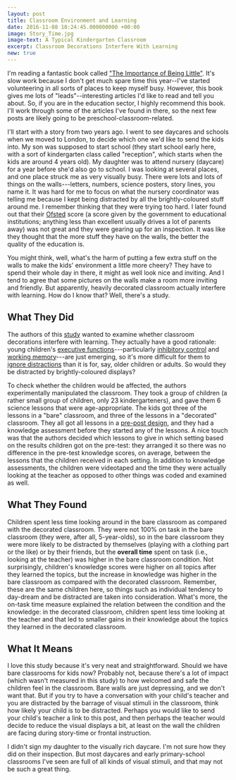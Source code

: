 ```yaml
---
layout: post
title: Classroom Environment and Learning
date: 2016-11-08 10:24:45.000000000 +00:00
image: Story_Time.jpg
image-text: A Typical Kindergarten Classroom
excerpt: Classroom Decorations Interfere With Learning
new: true
---
```


I'm reading a fantastic book called ["The Importance of Being Little"](https://www.goodreads.com/book/show/25614522-the-importance-of-being-little). It's slow work because I don't get much spare time this year--I've started volunteering in all sorts of places to keep myself busy. However, this book gives me lots of "leads"--interesting articles I'd like to read and tell you about. So, if you are in the education sector, I highly recommend this book. I'll work through some of the articles I've found in there, so the next few posts are likely going to be preschool-classroom-related.

I'll start with a story from two years ago. I went to see daycares and schools when we moved to London, to decide which one we'd like to send the kids into. My son was supposed to start school (they start school early here, with a sort of kindergarten class called "reception", which starts when the kids are around 4 years old). My daughter was to attend nursery (daycare) for a year before she'd also go to school. I was looking at several places, and one place struck me as very visually busy. There were lots and lots of things on the walls---letters, numbers, science posters, story lines, you name it. It was hard for me to focus on what the nursery coordinator was telling me because I kept being distracted by all the brightly-coloured stuff around me. I remember thinking that they were trying too hard. I later found out that their [Ofsted](https://www.gov.uk/government/organisations/ofsted) score (a score given by the government to educational institutions; anything less than excellent usually drives a lot of parents away) was not great and they were gearing up for an inspection. It was like they thought that the more stuff they have on the walls, the better the quality of the education is.

You might think, well, what's the harm of putting a few extra stuff on the walls to make the kids' environment a little more cheery? They have to spend their whole day in there, it might as well look nice and inviting. And I tend to agree that some pictures on the walls make a room more inviting and friendly. But apparently, heavily decorated classroom actually interfere with learning. How do I know that? Well, there's a study.

## What They Did
The authors of this [study](http://pss.sagepub.com/content/25/7/1362.short) wanted to examine whether classroom decorations interfere with learning. They actually have a good rationale: young children's [executive functions](https://galpod.com/whos-the-executive)---particularly [inhibitory control](https://galpod.com/when-simon-doesnt-say-inhibitory-control-in-children) and [working memory](https://galpod.com/the-memory-game)---are just emerging, so it's more difficult for them to [ignore distractions](https://galpod.com/children-ignoring-distractions-fact-or-fiction) than it is for, say, older children or adults. So would they be distracted by brightly-coloured displays?

To check whether the children would be affected, the authors experimentally manipulated the classroom. They took a group of children (a rather small group of children, only 23 kindergarteners), and gave them 6 science lessons that were age-appropriate. The kids got three of the lessons in a "bare" classroom, and three of the lessons in a "decorated" classroom. They all got all lessons in a [pre-post design](https://galpod.com/glossary#pre-post-design), and they had a knowledge assessment before they started any of the lessons. A nice touch was that the authors decided which lessons to give in which setting based on the results children got on the pre-test: they arranged it so there was no difference in the pre-test knowledge scores, on average, between the lessons that the children received in each setting. In addition to knowledge assessments, the children were videotaped and the time they were actually looking at the teacher as opposed to other things was coded and examined as well.

## What They Found
Children spent less time looking around in the bare classroom as compared with the decorated classroom. They were not 100% on task in the bare classroom (they were, after all, 5-year-olds), so in the bare classroom they were more likely to be distracted by themselves (playing with a clothing part or the like) or by their friends, but the **overall time** spent on task (i.e., looking at the teacher) was higher in the bare classroom condition. Not surprisingly, children's knowledge scores were higher on all topics after they learned the topics, but the increase in knowledge was higher in the bare classroom as compared with the decorated classroom. Remember, these are the same children here, so things such as individual tendency to day-dream and be distracted are taken into consideration. What's more, the on-task time measure explained the relation between the condition and the knowledge: in the decorated classroom, children spent less time looking at the teacher and that led to smaller gains in their knowledge about the topics they learned in the decorated classroom.

## What It Means
I love this study because it's very neat and straightforward. Should we have bare classrooms for kids now? Probably not, because there's a lot of impact (which wasn't measured in this study) to how welcomed and safe the children feel in the classroom. Bare walls are just depressing, and we don't want that. But if you try to have a conversation with your child's teacher and you are distracted by the barrage of visual stimuli in the classroom, think how likely your child is to be distracted. Perhaps you would like to send your child's teacher a link to this post, and then perhaps the teacher would decide to reduce the visual displays a bit, at least on the wall the children are facing during story-time or frontal instruction.

I didn't sign my daughter to the visually rich daycare. I'm not sure how they did on their inspection. But most daycares and early primary-school classrooms I've seen are full of all kinds of visual stimuli, and that may not be such a great thing.
